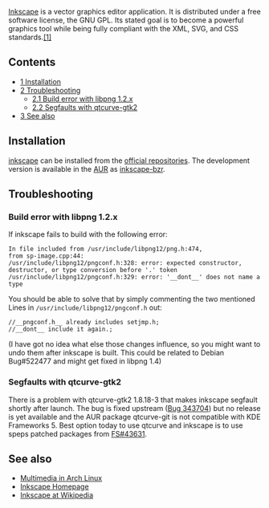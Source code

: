 [Inkscape](http://inkscape.org/) is a vector graphics editor application. It is distributed under a free software license, the GNU GPL. Its stated goal is to become a powerful graphics tool while being fully compliant with the XML, SVG, and CSS standards.[[1]](https://en.wikipedia.org/wiki/Inkscape)

## Contents

*   [1 Installation](#Installation)
*   [2 Troubleshooting](#Troubleshooting)
    *   [2.1 Build error with libpng 1.2.x](#Build_error_with_libpng_1.2.x)
    *   [2.2 Segfaults with qtcurve-gtk2](#Segfaults_with_qtcurve-gtk2)
*   [3 See also](#See_also)

## Installation

[inkscape](https://www.archlinux.org/packages/?name=inkscape) can be installed from the [official repositories](/index.php/Official_repositories "Official repositories"). The development version is available in the [AUR](/index.php/AUR "AUR") as [inkscape-bzr](https://aur.archlinux.org/packages/inkscape-bzr/).

## Troubleshooting

### Build error with libpng 1.2.x

If inkscape fails to build with the following error:

```
In file included from /usr/include/libpng12/png.h:474,
from sp-image.cpp:44:
/usr/include/libpng12/pngconf.h:328: error: expected constructor, destructor, or type conversion before '.' token
/usr/include/libpng12/pngconf.h:329: error: '__dont__' does not name a type

```

You should be able to solve that by simply commenting the two mentioned Lines in `/usr/include/libpng12/pngconf.h` out:

```
//__pngconf.h__ already includes setjmp.h;
//__dont__ include it again.;

```

(I have got no idea what else those changes influence, so you might want to undo them after inkscape is built. This could be related to Debian Bug#522477 and might get fixed in libpng 1.4)

### Segfaults with qtcurve-gtk2

There is a problem with qtcurve-gtk2 1.8.18-3 that makes inkscape segfault shortly after launch. The bug is fixed upstream ([Bug 343704](https://bugs.kde.org/show_bug.cgi?id=343704#c3)) but no release is yet available and the AUR package qtcurve-git is not compatible with KDE Frameworks 5\. Best option today to use qtcurve and inkscape is to use speps patched packages from [FS#43631](https://bugs.archlinux.org/task/43631#comment132113).

## See also

*   [Multimedia in Arch Linux](/index.php/Multimedia_in_Arch_Linux "Multimedia in Arch Linux")
*   [Inkscape Homepage](http://inkscape.org/)
*   [Inkscape at Wikipedia](https://en.wikipedia.org/wiki/Inkscape "wikipedia:Inkscape")